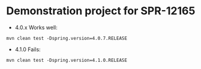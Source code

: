 Demonstration project for SPR-12165
===================================

- 4.0.x Works well:
```
mvn clean test -Dspring.version=4.0.7.RELEASE
```

- 4.1.0 Fails:
```
mvn clean test -Dspring.version=4.1.0.RELEASE
```


